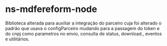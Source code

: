 # ns-mdfereform-node
Biblioteca alterada para auxiliar a integração do parceiro cuja foi alterado o padrão que usava o configParceiro mudando para a passagem do token e do cnpj como parametros no envio, consulta de status, download., eventos e utilitários.
